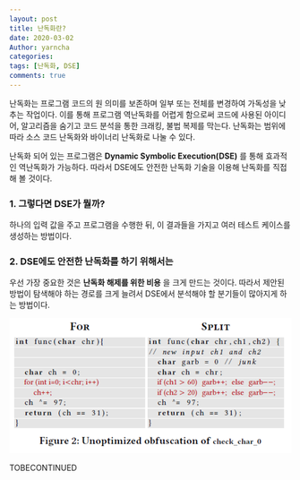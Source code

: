 ```yaml
---
layout: post
title: 난독화란?
date: 2020-03-02
Author: yarncha
categories:
tags: [난독화, DSE]
comments: true
---
```


난독화는 프로그램 코드의 원 의미를 보존하며 일부 또는 전체를 변경하여 가독성을 낮추는 작업이다. 이를 통해 프로그램 역난독화를 어렵게 함으로써 코드에 사용된 아이디어, 알고리즘을 숨기고 코드 분석을 통한 크래킹, 불법 복제를 막는다. 난독화는 범위에 따라 소스 코드 난독화와 바이너리 난독화로 나눌 수 있다.

난독화 되어 있는 프로그램은 **Dynamic Symbolic Execution(DSE)** 를 통해 효과적인 역난독화가 가능하다. 따라서 DSE에도 안전한 난독화 기술을 이용해 난독화를 직접 해 볼 것이다.

### 1. 그렇다면 DSE가 뭘까?

하나의 입력 값을 주고 프로그램을 수행한 뒤, 이 결과들을 가지고 여러 테스트 케이스를 생성하는 방법이다.

### 2. DSE에도 안전한 난독화를 하기 위해서는

우선 가장 중요한 것은 **난독화 해제를 위한 비용** 을 크게 만드는 것이다. 따라서 제안된 방법이 탐색해야 하는 경로를 크게 늘려서 DSE에서 분석해야 할 분기들이 많아지게 하는 방법이다.

![graph](<\images\qwer.png>)

TOBECONTINUED
